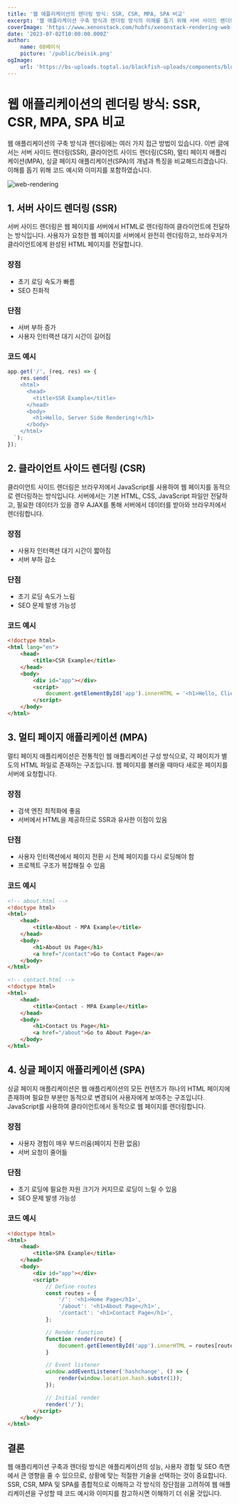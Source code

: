 ```yaml
---
title: '웹 애플리케이션의 렌더링 방식: SSR, CSR, MPA, SPA 비교'
excerpt: '웹 애플리케이션 구축 방식과 렌더링 방식의 이해를 돕기 위해 서버 사이드 렌더링(SSR), 클라이언트 사이드 렌더링(CSR), 멀티 페이지 애플리케이션(MPA), 싱글 페이지 애플리케이션(SPA)의 개념과 특징을 비교해드립니다. 이해를 돕기 위해 코드 예시와 이미지를 추가로 제공합니다.'
coverImage: 'https://www.xenonstack.com/hubfs/xenonstack-rendering-web-page%20.png'
date: '2023-07-02T10:00:00.000Z'
author:
    name: 08베이식
    picture: '/public/beisik.png'
ogImage:
    url: 'https://bs-uploads.toptal.io/blackfish-uploads/components/blog_post_page/content/cover_image_file/cover_image/1284004/regular_1708x683_cover-client-side-vs-server-side-pre-rendering-b43c48127da106c356a983d35f6d8039.png'
---
```


# 웹 애플리케이션의 렌더링 방식: SSR, CSR, MPA, SPA 비교

웹 애플리케이션의 구축 방식과 렌더링에는 여러 가지 접근 방법이 있습니다. 이번 글에서는 서버 사이드 렌더링(SSR), 클라이언트 사이드 렌더링(CSR), 멀티 페이지 애플리케이션(MPA), 싱글 페이지 애플리케이션(SPA)의 개념과 특징을 비교해드리겠습니다. 이해를 돕기 위해 코드 예시와 이미지를 포함하였습니다.

![web-rendering](https://bs-uploads.toptal.io/blackfish-uploads/components/blog_post_page/content/cover_image_file/cover_image/1284004/regular_1708x683_cover-client-side-vs-server-side-pre-rendering-b43c48127da106c356a983d35f6d8039.png)

## 1. 서버 사이드 렌더링 (SSR)

서버 사이드 렌더링은 웹 페이지를 서버에서 HTML로 렌더링하여 클라이언트에 전달하는 방식입니다. 사용자가 요청한 웹 페이지를 서버에서 완전히 렌더링하고, 브라우저가 클라이언트에게 완성된 HTML 페이지를 전달합니다.

### 장점

-   초기 로딩 속도가 빠름
-   SEO 친화적

### 단점

-   서버 부하 증가
-   사용자 인터랙션 대기 시간이 길어짐

### 코드 예시

```javascript
app.get('/', (req, res) => {
    res.send(`
    <html>
      <head>
        <title>SSR Example</title>
      </head>
      <body>
        <h1>Hello, Server Side Rendering!</h1>
      </body>
    </html>
  `);
});
```

## 2. 클라이언트 사이드 렌더링 (CSR)

클라이언트 사이드 렌더링은 브라우저에서 JavaScript를 사용하여 웹 페이지를 동적으로 렌더링하는 방식입니다. 서버에서는 기본 HTML, CSS, JavaScript 파일만 전달하고, 필요한 데이터가 있을 경우 AJAX를 통해 서버에서 데이터를 받아와 브라우저에서 렌더링합니다.

### 장점

-   사용자 인터랙션 대기 시간이 짧아짐
-   서버 부하 감소

### 단점

-   초기 로딩 속도가 느림
-   SEO 문제 발생 가능성

### 코드 예시

```html
<!doctype html>
<html lang="en">
    <head>
        <title>CSR Example</title>
    </head>
    <body>
        <div id="app"></div>
        <script>
            document.getElementById('app').innerHTML = '<h1>Hello, Client Side Rendering!</h1>';
        </script>
    </body>
</html>
```

## 3. 멀티 페이지 애플리케이션 (MPA)

멀티 페이지 애플리케이션은 전통적인 웹 애플리케이션 구성 방식으로, 각 페이지가 별도의 HTML 파일로 존재하는 구조입니다. 웹 페이지를 불러올 때마다 새로운 페이지를 서버에 요청합니다.

### 장점

-   검색 엔진 최적화에 좋음
-   서버에서 HTML을 제공하므로 SSR과 유사한 이점이 있음

### 단점

-   사용자 인터랙션에서 페이지 전환 시 전체 페이지를 다시 로딩해야 함
-   프로젝트 구조가 복잡해질 수 있음

### 코드 예시

```html
<!-- about.html -->
<!doctype html>
<html>
    <head>
        <title>About - MPA Example</title>
    </head>
    <body>
        <h1>About Us Page</h1>
        <a href="/contact">Go to Contact Page</a>
    </body>
</html>
```

```html
<!-- contact.html -->
<!doctype html>
<html>
    <head>
        <title>Contact - MPA Example</title>
    </head>
    <body>
        <h1>Contact Us Page</h1>
        <a href="/about">Go to About Page</a>
    </body>
</html>
```

## 4. 싱글 페이지 애플리케이션 (SPA)

싱글 페이지 애플리케이션은 웹 애플리케이션의 모든 컨텐츠가 하나의 HTML 페이지에 존재하며 필요한 부분만 동적으로 변경되어 사용자에게 보여주는 구조입니다. JavaScript를 사용하여 클라이언트에서 동적으로 웹 페이지를 렌더링합니다.

### 장점

-   사용자 경험이 매우 부드러움(페이지 전환 없음)
-   서버 요청이 줄어듦

### 단점

-   초기 로딩에 필요한 자원 크기가 커지므로 로딩이 느릴 수 있음
-   SEO 문제 발생 가능성

### 코드 예시

```html
<!doctype html>
<html>
    <head>
        <title>SPA Example</title>
    </head>
    <body>
        <div id="app"></div>
        <script>
            // Define routes
            const routes = {
                '/': '<h1>Home Page</h1>',
                '/about': '<h1>About Page</h1>',
                '/contact': '<h1>Contact Page</h1>',
            };

            // Render function
            function render(route) {
                document.getElementById('app').innerHTML = routes[route];
            }

            // Event listener
            window.addEventListener('hashchange', () => {
                render(window.location.hash.substr(1));
            });

            // Initial render
            render('/');
        </script>
    </body>
</html>
```

## 결론

웹 애플리케이션 구축과 렌더링 방식은 애플리케이션의 성능, 사용자 경험 및 SEO 측면에서 큰 영향을 줄 수 있으므로, 상황에 맞는 적절한 기술을 선택하는 것이 중요합니다. SSR, CSR, MPA 및 SPA를 종합적으로 이해하고 각 방식의 장단점을 고려하여 웹 애플리케이션을 구성할 때 코드 예시와 이미지를 참고하시면 이해하기 더 쉬울 것입니다.
